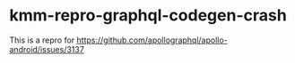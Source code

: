 # kmm-repro-graphql-codegen-crash

This is a repro for https://github.com/apollographql/apollo-android/issues/3137

